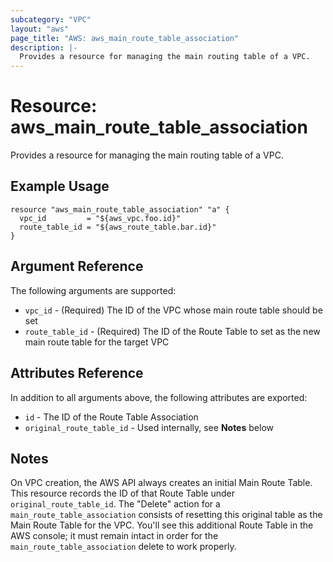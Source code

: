```yaml
---
subcategory: "VPC"
layout: "aws"
page_title: "AWS: aws_main_route_table_association"
description: |-
  Provides a resource for managing the main routing table of a VPC.
---
```


# Resource: aws_main_route_table_association

Provides a resource for managing the main routing table of a VPC.

## Example Usage

```hcl
resource "aws_main_route_table_association" "a" {
  vpc_id         = "${aws_vpc.foo.id}"
  route_table_id = "${aws_route_table.bar.id}"
}
```

## Argument Reference

The following arguments are supported:

* `vpc_id` - (Required) The ID of the VPC whose main route table should be set
* `route_table_id` - (Required) The ID of the Route Table to set as the new
  main route table for the target VPC

## Attributes Reference

In addition to all arguments above, the following attributes are exported:

* `id` - The ID of the Route Table Association
* `original_route_table_id` - Used internally, see __Notes__ below

## Notes

On VPC creation, the AWS API always creates an initial Main Route Table. This
resource records the ID of that Route Table under `original_route_table_id`.
The "Delete" action for a `main_route_table_association` consists of resetting
this original table as the Main Route Table for the VPC. You'll see this
additional Route Table in the AWS console; it must remain intact in order for
the `main_route_table_association` delete to work properly.
